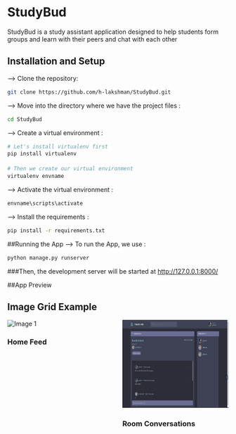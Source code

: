 # StudyBud

StudyBud is a study assistant application designed to help students form groups and learn with their peers and chat with each other

## Installation and Setup

--> Clone the repository:

```bash
git clone https://github.com/h-lakshman/StudyBud.git
```

--> Move into the directory where we have the project files :
 ```bash
 cd StudyBud
```
--> Create a virtual environment :
```bash
# Let's install virtualenv first
pip install virtualenv

# Then we create our virtual environment
virtualenv envname
```

--> Activate the virtual environment :
```bash
envname\scripts\activate
```
--> Install the requirements :
```bash
pip install -r requirements.txt
```
##Running the App
--> To run the App, we use :
```bash
python manage.py runserver
```
###Then, the development server will be started at http://127.0.0.1:8000/

##App Preview
## Image Grid Example

<div style="display: grid; grid-template-columns: repeat(2, 1fr); gap: 20px;">
  <div>
    <img src="[images/home.png](https://github.com/h-lakshman/StudyBud/blob/master/static/images/home.png)" alt="Image 1" width="300" height="200">
    <h3>Home Feed</h3>
  </div>
  <div>
    <img src="https://github.com/h-lakshman/StudyBud/blob/master/static/images/room.png" alt="" width="300" height="200">
    <h3>Room Conversations</h3>
  </div>
</div>





